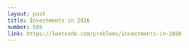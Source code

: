 ```yaml
---
layout: post
title: Investments in 2016
number: 585
link: https://leetcode.com/problems/investments-in-2016
---
```

